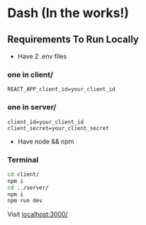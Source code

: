 # Dash (In the works!)

## Requirements To Run Locally

- Have 2 .env files
### one in client/
```REACT_APP_client_id=your_client_id```
### one in server/
`client_id=your_client_id` <br />
`client_secret=your_client_secret`

- Have node && npm

### Terminal

```bash
cd client/
npm i
cd ../server/
npm i
npm run dev
```

Visit [localhost:3000/](https://localhost:3000/)

